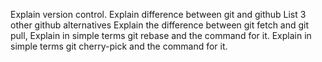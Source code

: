 Explain version control.
Explain difference between git and github
List 3 other github alternatives
Explain the difference between git fetch and git pull,
Explain in simple terms git rebase and the command for it.
Explain in simple terms git cherry-pick and the command for it.